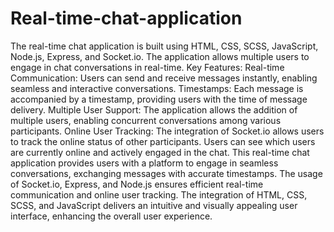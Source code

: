 # Real-time-chat-application
The real-time chat application is built using HTML, CSS, SCSS, JavaScript, Node.js, Express, and Socket.io. The application allows multiple users to engage in chat conversations in real-time.
Key Features:
Real-time Communication: Users can send and receive messages instantly, enabling seamless and interactive conversations.
Timestamps: Each message is accompanied by a timestamp, providing users with the time of message delivery.
Multiple User Support: The application allows the addition of multiple users, enabling concurrent conversations among various participants.
Online User Tracking: The integration of Socket.io allows users to track the online status of other participants. Users can see which users are currently online and actively engaged in the chat.
This real-time chat application provides users with a platform to engage in seamless conversations, exchanging messages with accurate timestamps. The usage of Socket.io, Express, and Node.js ensures efficient real-time communication and online user tracking. The integration of HTML, CSS, SCSS, and JavaScript delivers an intuitive and visually appealing user interface, enhancing the overall user experience.

